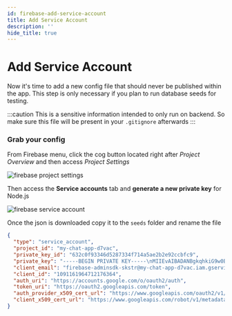 ```yaml
---
id: firebase-add-service-account
title: Add Service Account
description: ''
hide_title: true
---
```


# Add Service Account

Now it's time to add a new config file that should never be published within the app.
This step is only necessary if you plan to run database seeds for testing.

:::caution
This is a sensitive information intended to only run on backend. So make sure this file will be present in your `.gitignore` afterwards
:::

### Grab your config

From Firebase menu, click the cog button located right after _Project Overview_ and then access _Project Settings_

![firebase project settings](/images/docs/firebase-project-settings.png)

Then access the **Service accounts** tab and **generate a new private key** for Node.js

![firebase service account](/images/docs/firebase-service-account.png)

Once the json is downloaded copy it to the `seeds` folder and rename the file

```json title="/seeds/service-account.json"
{
  "type": "service_account",
  "project_id": "my-chat-app-d7vac",
  "private_key_id": "632c0f93346d5287334f714a5ae2b2e92ccbfc9",
  "private_key": "-----BEGIN PRIVATE KEY-----\nMIIEvAIBADANBgkqhkiG9w0BAQEFAASCBKYwggSiAgEAAoIBAQCwcbt0bhtJ4cij\n0xdBVWpZFmJa9igaA8gNdmJdcicRakCmwDfLhyKmsmWkts9zcLNb3jAsOGq8PAOU\nPxJUzC564NaQRKAAqmE3YPkTOn/+JIu9QIdAA4zmXO\nFhAVUeGsmoJE00vU/sUaNw==\n-----END PRIVATE KEY-----\n",
  "client_email": "firebase-adminsdk-skstr@my-chat-app-d7vac.iam.gserviceaccount.com",
  "client_id": "1091161964712176364",
  "auth_uri": "https://accounts.google.com/o/oauth2/auth",
  "token_uri": "https://oauth2.googleapis.com/token",
  "auth_provider_x509_cert_url": "https://www.googleapis.com/oauth2/v1/certs",
  "client_x509_cert_url": "https://www.googleapis.com/robot/v1/metadata/x509/firebase-adminsdk-skstr%40my-chat-app-d7vac.iam.gserviceaccount.com"
}
```
